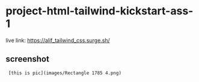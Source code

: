 # project-html-tailwind-kickstart-ass-1

live link: https://alif_tailwind_css.surge.sh/
 

 
## screenshot
       
 
     [this is pic](images/Rectangle 1785 4.png) 
 
    
     
  
 
